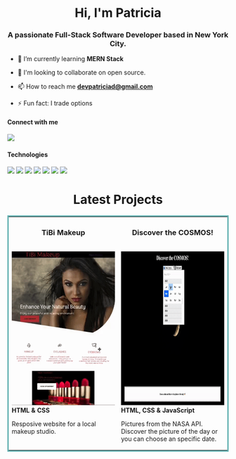 <h1 align="center">Hi, I'm Patricia</h1>
<h3 align="center">A passionate Full-Stack Software Developer based in New York City.</h3>

- 🌱 I’m currently learning **MERN Stack**

<!-- - 👩🏽‍💻  My portfolio https://devpatricia.netlify.app/ -->

- 💞️ I'm looking to collaborate on open source.

- 📫 How to reach me **devpatriciad@gmail.com** 

- ⚡ Fun fact: I trade options


<h4 align="left">Connect with me</h4>
<p align="left">

<a href="https://linkedin.com/in/devpatricia" target="blank">
    <img src="https://img.shields.io/static/v1?label=|&message=LINKED-IN&color=cdf998&style=plastic&logo=linkedin&logo-color=white"/>
 </a>
</p>

<h4 align="left">Technologies</h4>


<p align="left">
    <img src="https://img.shields.io/static/v1?label=|&message=HTML5&color=23555f&style=plastic&logo=html5"/>
    <img src="https://img.shields.io/static/v1?label=|&message=CSS3&color=285f65&style=plastic&logo=css3"/>
    <img src="https://img.shields.io/static/v1?label=|&message=JAVASCRIPT&color=3c7f5d&style=plastic&logo=javascript"/>
    <img src="https://img.shields.io/static/v1?label=|&message=REACT.JS&color=4a935c&style=plastic&logo=react"/>
     <img src="https://img.shields.io/static/v1?label=|&message=MONGO-DB&color=cdd148&style=plastic&logo=mongodb"/>
    <img src="https://img.shields.io/static/v1?label=|&message=EXPRESS&color=bbb111&style=plastic&logo=express"/>
     <img src="https://img.shields.io/static/v1?label=|&message=GIT&color=cbb148&style=plastic&logo=git"/>
    
    
<h1 align="center">Latest Projects</h1>
<table bordercolor="#66b2b2">
  
  <tr>
    <td width="50%" valign="top">
      <h3 align="center">TiBi Makeup</h3>
        <br />
        <a target="_blank" href="https://tibi-makeup.netlify.app/">
            <img src="ezgif.com-gif-maker.gif" width="380px" height="350px" alt="TiBi Makeup"/>
        </a>
        <br />
        <strong>HTML & CSS </strong> <p>Resposive website for a local makeup studio.</p>
      </td>
      <td width="50%" valign="top">
      <h3 align="center">Discover the COSMOS!</h3>
        <br />
        <a target="_blank" href="https://discover-the-cosmos.netlify.app/">
            <img src="discover-cosmos-ezgif.com-gif-maker.gif" width="380px" height="350px" alt="COSMOS App"/>
        </a>
        <br />
        <strong> HTML, CSS & JavaScript </strong> <p> Pictures from the NASA API. Discover the picture of the day or you can choose an specific date. </p>
      </td>
    </tr>
